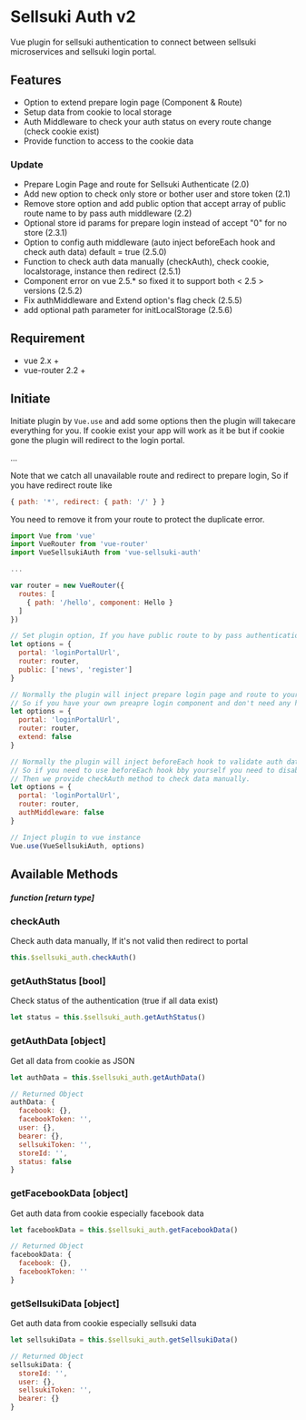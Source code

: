 Sellsuki Auth v2
=============

Vue plugin for sellsuki authentication to connect between sellsuki microservices and sellsuki login portal.

## Features
* Option to extend prepare login page (Component & Route)
* Setup data from cookie to local storage
* Auth Middleware to check your auth status on every route change (check cookie exist)
* Provide function to access to the cookie data

### Update
* Prepare Login Page and route for Sellsuki Authenticate (2.0)
* Add new option to check only store or bother user and store token (2.1)
* Remove store option and add public option that accept array of public route name to by pass auth middleware (2.2)
* Optional store id params for prepare login instead of accept "0" for no store (2.3.1)
* Option to config auth middleware (auto inject beforeEach hook and check auth data) default = true (2.5.0)
* Function to check auth data manually (checkAuth), check cookie, localstorage, instance then redirect (2.5.1)
* Component error on vue 2.5.* so fixed it to support both < 2.5 > versions (2.5.2)
* Fix authMiddleware and Extend option's flag check (2.5.5)
* add optional path parameter for initLocalStorage (2.5.6)

## Requirement
* vue 2.x +
* vue-router 2.2 +

## Initiate

Initiate plugin by ```Vue.use``` and add some options then the plugin will takecare everything for you.
If cookie exist your app will work as it be but if cookie gone the plugin will redirect to the login portal.

...

Note that we catch all unavailable route and redirect to prepare login, So if you have redirect route like 

```javascript
{ path: '*', redirect: { path: '/' } }
```

You need to remove it from your route to protect the duplicate error.


```javascript
import Vue from 'vue'
import VueRouter from 'vue-router'
import VueSellsukiAuth from 'vue-sellsuki-auth'

...

var router = new VueRouter({
  routes: [
    { path: '/hello', component: Hello }
  ]
})

// Set plugin option, If you have public route to by pass authentication add the name to public option as array
let options = {
  portal: 'loginPortalUrl',
  router: router,
  public: ['news', 'register']
}

// Normally the plugin will inject prepare login page and route to your instance.
// So if you have your own preapre login component and don't need any help then set the extend to false.
let options = {
  portal: 'loginPortalUrl',
  router: router,
  extend: false
}

// Normally the plugin will inject beforeEach hook to validate auth data.
// So if you need to use beforeEach hook bby yourself you need to disabled authMiddleware (default = true).
// Then we provide checkAuth method to check data manually.
let options = {
  portal: 'loginPortalUrl',
  router: router,
  authMiddleware: false
}

// Inject plugin to vue instance
Vue.use(VueSellsukiAuth, options)
```

## Available Methods
##### function [return type] 

### checkAuth
Check auth data manually, If it's not valid then redirect to portal

```javascript
this.$sellsuki_auth.checkAuth()
```

### getAuthStatus [bool]
Check status of the authentication (true if all data exist)

```javascript
let status = this.$sellsuki_auth.getAuthStatus()
```

### getAuthData [object]
Get all data from cookie as JSON

```javascript
let authData = this.$sellsuki_auth.getAuthData()

// Returned Object
authData: {
  facebook: {},
  facebookToken: '',
  user: {},
  bearer: {},
  sellsukiToken: '',
  storeId: '',
  status: false
}
```

### getFacebookData [object]
Get auth data from cookie especially facebook data

```javascript
let facebookData = this.$sellsuki_auth.getFacebookData()

// Returned Object
facebookData: {
  facebook: {},
  facebookToken: ''
}
```

### getSellsukiData [object]
Get auth data from cookie especially sellsuki data

```javascript
let sellsukiData = this.$sellsuki_auth.getSellsukiData()

// Returned Object
sellsukiData: {
  storeId: '',
  user: {},
  sellsukiToken: '',
  bearer: {}
}
```
